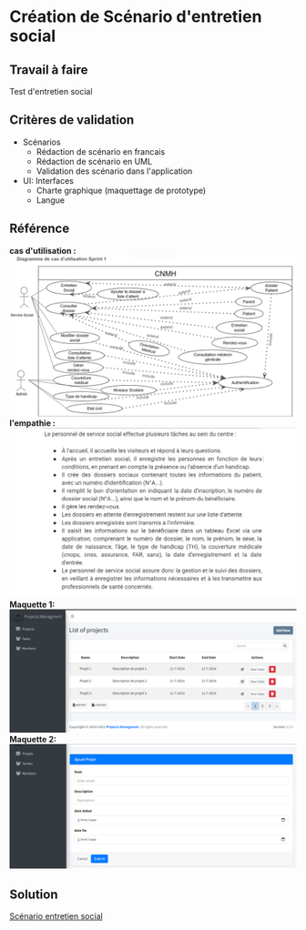# Création de Scénario d'entretien social
## Travail à faire
Test d'entretien social 

## Critères de validation
- Scénarios
  - Rédaction de scénario en francais
  - Rédaction de scénario en UML
  - Validation des scénario dans l'application
- UI: Interfaces
  - Charte graphique (maquettage de prototype)
  - Langue
## Référence
**cas d'utilisation :**  <br>
![cas dutilisation](./images/cas-utilisation.png)
**l'empathie :** <br>
![carte d'empathie](./images/empathie.png)
**Maquette 1:** <br>
![interface 1](./images/interface1.png)
**Maquette 2:** <br>
![interface 2](./images/interface2.png)

## Solution 
[Scénario entretien social](https://docs.google.com/presentation/d/15SIoV3ZUCIhTMoKghKYmzdA5hE7TmAl2v7EpuA40sfM/edit#slide=id.p)
